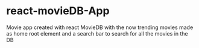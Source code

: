 # react-movieDB-App
Movie app created with react
MovieDB with the now trending movies made as home root element and a search bar to search for all the movies in the DB
